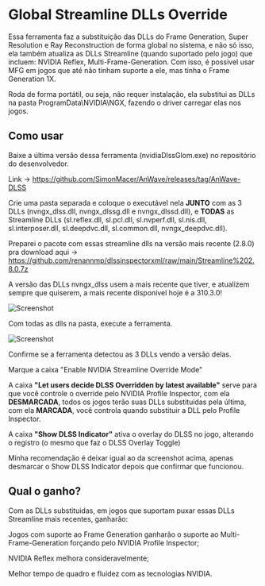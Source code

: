 # Global Streamline DLLs Override

Essa ferramenta faz a substituição das DLLs do Frame Generation, Super Resolution e Ray Reconstruction de forma global no sistema, e não só isso, ela também atualiza as DLLs Streamline (quando suportado pelo jogo) que incluem: NVIDIA Reflex, Multi-Frame-Generation. Com isso, é possivel usar MFG em jogos que até não tinham suporte a ele, mas tinha o Frame Generation 1X.


Roda de forma portátil, ou seja, não requer instalação, ela substitui as DLLs na pasta ProgramData\NVIDIA\NGX, fazendo o driver carregar elas nos jogos.

## Como usar

Baixe a última versão dessa ferramenta (nvidiaDlssGlom.exe) no repositório do desenvolvedor. 

Link -> https://github.com/SimonMacer/AnWave/releases/tag/AnWave-DLSS

Crie uma pasta separada e coloque o executável nela **JUNTO** com as 3 DLLs (nvngx_dlss.dll, nvngx_dlssg.dll e nvngx_dlssd.dll), e **TODAS** as Streamline DLLs (sl.reflex.dll, sl.pcl.dll, sl.nvperf.dll, sl.nis.dll, sl.interposer.dll, sl.deepdvc.dll, sl.common.dll, nvngx_deepdvc.dll).

Preparei o pacote com essas streamline dlls na versão mais recente (2.8.0) pra download aqui -> https://github.com/renannmp/dlssinspectorxml/raw/main/Streamline%202.8.0.7z

A versão das DLLs nvngx_dlss usem a mais recente que tiver, e atualizem sempre que quiserem, a mais recente disponível hoje é a 310.3.0!

![Screenshot](https://i.imgur.com/HDwGDO2.png)

Com todas as dlls na pasta, execute a ferramenta.

![Screenshot](https://i.imgur.com/cOyV6hG.png)


Confirme se a ferramenta detectou as 3 DLLs vendo a versão delas.

Marque a caixa "Enable NVIDIA Streamline Override Mode"

A caixa **"Let users decide DLSS Overridden by latest available"** serve para que você controle o override pelo NVIDIA Profile Inspector, com ela **DESMARCADA**, todos os jogos terão suas DLLs substituidas pela última, com ela **MARCADA**, você controla quando substituir a DLL pelo Profile Inspector.

A caixa **"Show DLSS Indicator"** ativa o overlay do DLSS no jogo, alterando o registro (o mesmo que faz o DLSS Overlay Toggle)

Minha recomendação é deixar igual ao da screenshot acima, apenas desmarcar o Show DLSS Indicator depois que confirmar que funcionou.


## Qual o ganho?

Com as DLLs substituidas, em jogos que suportam puxar essas DLLs Streamline mais recentes, ganharão: 

Jogos com suporte ao Frame Generation ganharão o suporte ao Multi-Frame-Generation forçando pelo NVIDIA Profile Inspector;

NVIDIA Reflex melhora consideravelmente; 

Melhor tempo de quadro e fluidez com as tecnologias NVIDIA.
